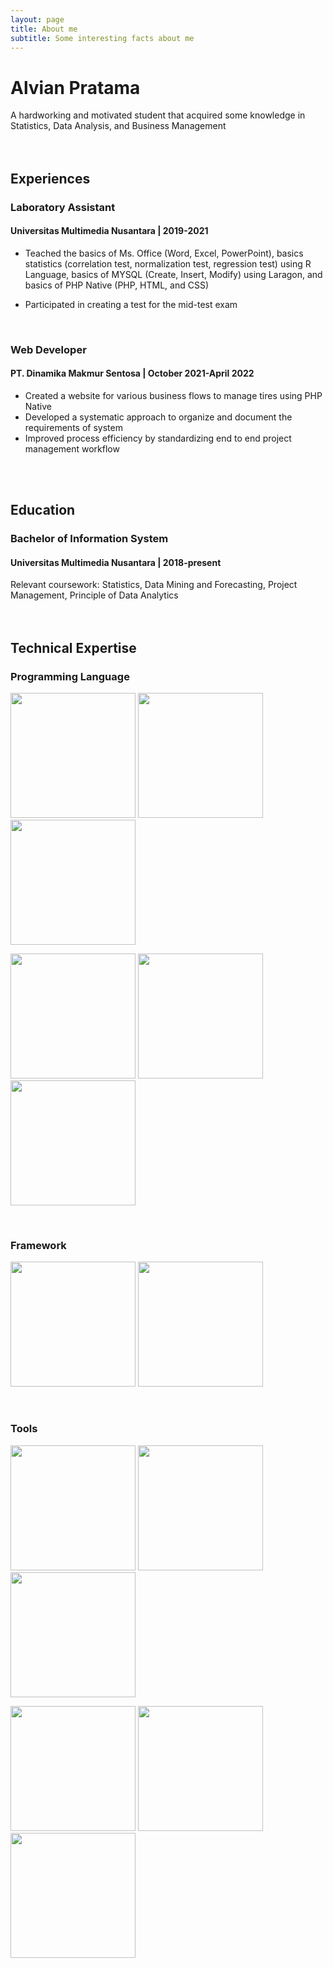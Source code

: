 ```yaml
---
layout: page
title: About me
subtitle: Some interesting facts about me
---
```


# Alvian Pratama
A hardworking and motivated student that acquired some knowledge in Statistics, Data Analysis, and Business Management <br /> <br /> <br />



## Experiences <br /> 



### Laboratory Assistant 
#### Universitas Multimedia Nusantara | 2019-2021

- Teached the basics of Ms. Office (Word, Excel,
PowerPoint), basics statistics (correlation test, normalization test, regression test) using R Language, basics of MYSQL (Create, Insert, Modify) using Laragon, and basics of PHP Native (PHP, HTML, and CSS)

- Participated in creating a test for the mid-test exam
<br />

### Web Developer 
#### PT. Dinamika Makmur Sentosa | October 2021-April 2022

- Created a website for various business flows to manage tires using PHP Native
- Developed a systematic approach to organize and document the requirements of system
- Improved process efficiency by standardizing end to end project management workflow

<br /> <br /> 

## Education <br /> 
### Bachelor of Information System
#### Universitas Multimedia Nusantara | 2018-present

Relevant coursework: Statistics, Data Mining and Forecasting, Project Management, Principle of Data Analytics <br /> <br /> <br />

## Technical Expertise 
### Programming Language
<img src = "https://upload.wikimedia.org/wikipedia/commons/thumb/c/c3/Python-logo-notext.svg/165px-Python-logo-notext.svg.png" width="200" height="200" />  <img src = "https://cdn.worldvectorlogo.com/logos/java.svg" width="200" height="200" /> <img src = "https://cdn.worldvectorlogo.com/logos/mysql-2.svg" width="200" height="200" /> 

<img src = "https://upload.wikimedia.org/wikipedia/commons/thumb/1/1b/R_logo.svg/1086px-R_logo.svg.png" width="200" height="200" /> <img src = "https://github.com/yurijserrano/Github-Profile-Readme-Logos/blob/master/programming%20languages/php.png" width="200" height="200" /> <img src = "https://github.com/yurijserrano/Github-Profile-Readme-Logos/blob/master/programming%20languages/javascript.svg" width="200" height="200" />

<br /> 

### Framework
<img src = "https://upload.wikimedia.org/wikipedia/commons/thumb/f/f3/Apache_Spark_logo.svg/768px-Apache_Spark_logo.svg.png" width="200" height="200" /> <img src = "https://upload.wikimedia.org/wikipedia/commons/thumb/a/ab/TensorFlow_logo.svg/768px-TensorFlow_logo.svg.png" width="200" height="200" />

<br /> 

### Tools
<img src = "https://upload.wikimedia.org/wikipedia/commons/thumb/3/34/Microsoft_Office_Excel_%282019%E2%80%93present%29.svg/768px-Microsoft_Office_Excel_%282019%E2%80%93present%29.svg.png" width="200" height="200" /> <img src = "https://upload.wikimedia.org/wikipedia/commons/thumb/0/0d/Microsoft_Office_PowerPoint_%282019%E2%80%93present%29.svg/768px-Microsoft_Office_PowerPoint_%282019%E2%80%93present%29.svg.png" width="200" height="200" /> <img src = "https://upload.wikimedia.org/wikipedia/commons/0/08/Microsoft_Word_logo_%282013-2019%29.png" width="200" height="200" />

<img src = "https://mikaylabinar.com/wp-content/uploads/2021/11/Tableau-Logo-014df71b.png" width="200" height="200" /> <img src = "https://upload.wikimedia.org/wikipedia/commons/thumb/c/cf/New_Power_BI_Logo.svg/900px-New_Power_BI_Logo.svg.png" width="200" height="200" /> <img src = "https://upload.wikimedia.org/wikipedia/commons/thumb/9/9a/Visual_Studio_Code_1.35_icon.svg/768px-Visual_Studio_Code_1.35_icon.svg.png" width="200" height="200" />

